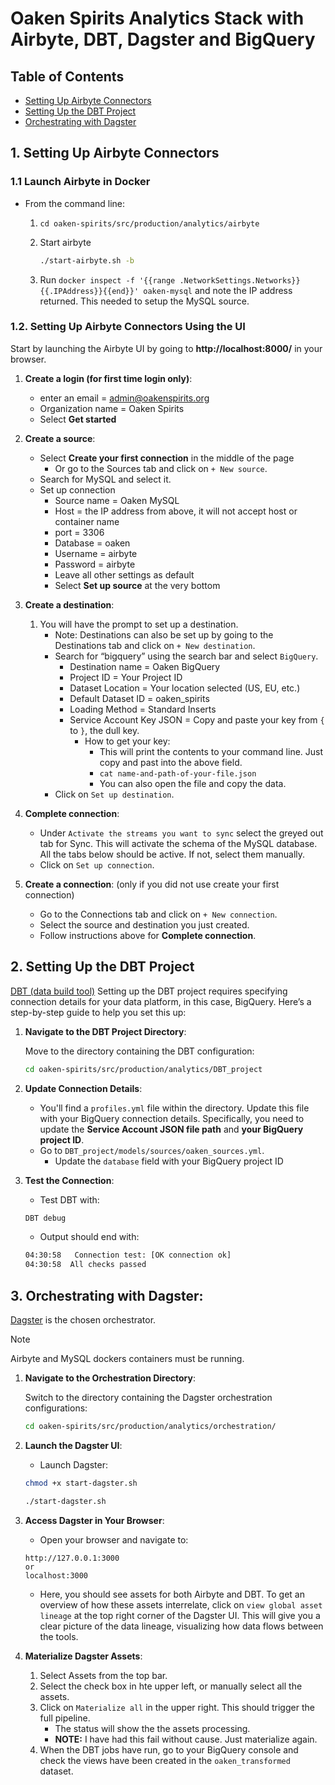# Oaken Spirits Analytics Stack with Airbyte, DBT, Dagster and BigQuery

## Table of Contents

- [Setting Up Airbyte Connectors](#1-setting-up-airbyte-connectors)
- [Setting Up the DBT Project](#2-setting-up-the-dbt-project)
- [Orchestrating with Dagster](#3-orchestrating-with-dagster)

## 1. Setting Up Airbyte Connectors

### 1.1 Launch Airbyte in Docker

- From the command line:
    1. `cd oaken-spirits/src/production/analytics/airbyte`
    1. Start airbyte

        ```bash
        ./start-airbyte.sh -b
        ```

    1. Run `docker inspect -f '{{range .NetworkSettings.Networks}}{{.IPAddress}}{{end}}' oaken-mysql` and note the IP address returned. This needed to setup the MySQL source.

### 1.2. Setting Up Airbyte Connectors Using the UI

Start by launching the Airbyte UI by going to **http://localhost:8000/** in your browser.

1. **Create a login (for first time login only)**:
    - enter an email = admin@oakenspirits.org
    - Organization name = Oaken Spirits
    - Select **Get started**

1. **Create a source**:
    - Select **Create your first connection** in the middle of the page
        - Or go to the Sources tab and click on `+ New source`.
    - Search for MySQL and select it.
    - Set up connection
        - Source name = Oaken MySQL
        - Host = the IP address from above, it will not accept host or container name
        - port = 3306
        - Database = oaken
        - Username = airbyte
        - Password = airbyte
        - Leave all other settings as default
        - Select **Set up source** at the very bottom

1. **Create a destination**:
    1. You will have the prompt to set up a destination.
        - Note: Destinations can also be set up by going to the Destinations tab and click on `+ New destination`.
        - Search for “bigquery” using the search bar and select `BigQuery`.
            - Destination name = Oaken BigQuery
            - Project ID = Your Project ID
            - Dataset Location = Your location selected (US, EU, etc.)
            - Default Dataset ID = oaken_spirits
            - Loading Method = Standard Inserts
            - Service Account Key JSON = Copy and paste your key from `{` to `}`, the dull key.
                - How to get your key:
                    - This will print the contents to your command line. Just copy and past into the above field.
                    - `cat name-and-path-of-your-file.json`
                    - You can also open the file and copy the data.
        - Click on `Set up destination`.

1. **Complete connection**:
    - Under `Activate the streams you want to sync` select the greyed out tab for Sync. This will activate the schema of the MySQL database. All the tabs below should be active. If not, select them manually.
    - Click on `Set up connection`.

1. **Create a connection**: (only if you did not use create your first connection)
    - Go to the Connections tab and click on `+ New connection`.
    - Select the source and destination you just created.
    - Follow instructions above for **Complete connection**.

## 2. Setting Up the DBT Project

[DBT (data build tool)](https://www.getDBT.com/) Setting up the DBT project requires specifying connection details for your data platform, in this case, BigQuery. Here’s a step-by-step guide to help you set this up:

1. **Navigate to the DBT Project Directory**:

    Move to the directory containing the DBT configuration:

    ```bash
    cd oaken-spirits/src/production/analytics/DBT_project
    ```

2. **Update Connection Details**:

   - You'll find a `profiles.yml` file within the directory. Update this file with your BigQuery connection details. Specifically, you need to update the **Service Account JSON file path** and **your BigQuery project ID**.
   - Go to `DBT_project/models/sources/oaken_sources.yml`.
        - Update the `database` field with your BigQuery project ID

3. **Test the Connection**:

    - Test DBT with:

    ```bash
    DBT debug
    ```

    - Output should end with:

    ```bash
    04:30:58   Connection test: [OK connection ok]
    04:30:58  All checks passed
    ```

## 3. Orchestrating with Dagster:

[Dagster](https://dagster.io/) is the chosen orchestrator.

>[!NOTE]
> Airbyte and MySQL dockers containers must be running.

1. **Navigate to the Orchestration Directory**:

    Switch to the directory containing the Dagster orchestration configurations:

    ```bash
    cd oaken-spirits/src/production/analytics/orchestration/
    ```

1. **Launch the Dagster UI**:

    - Launch Dagster:

    ```bash
    chmod +x start-dagster.sh
    ```

    ```bash
    ./start-dagster.sh
    ```

1. **Access Dagster in Your Browser**:

    - Open your browser and navigate to:

    ```text
    http://127.0.0.1:3000
    or
    localhost:3000
    ```

    - Here, you should see assets for both Airbyte and DBT. To get an overview of how these assets interrelate, click on `view global asset lineage` at the top right corner of the Dagster UI. This will give you a clear picture of the data lineage, visualizing how data flows between the tools.

1. **Materialize Dagster Assets**:

    1. Select Assets from the top bar.
    1. Select the check box in hte upper left, or manually select all the assets.
    1. Click on `Materialize all` in the upper right. This should trigger the full pipeline.
        - The status will show the the assets processing.
        - **NOTE:** I have had this fail without cause. Just materialize again.
    1. When the DBT jobs have run, go to your BigQuery console and check the views have been created in the `oaken_transformed` dataset.
